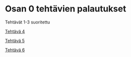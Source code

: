 # Osan 0 tehtävien palautukset

Tehtävät 1-3 suoritettu

[Tehtävä 4](teht_0_4.png)

[Tehtävä 5](teht_0_5.png)

[Tehtävä 6](teht_0_6.png)
